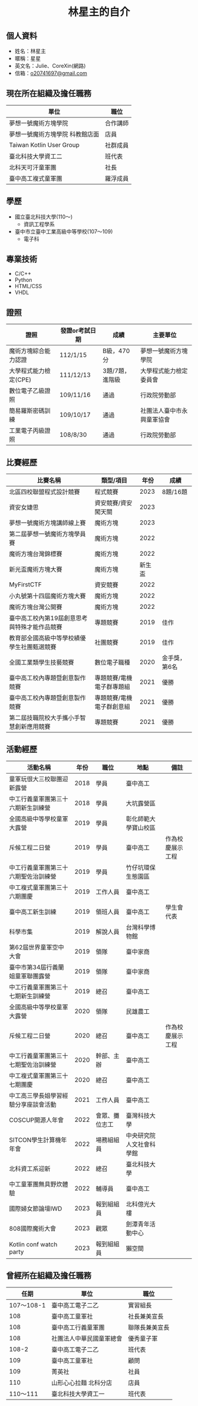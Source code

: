 <h1 align="center">林星主的自介</h1>

## 個人資料
- 姓名：林星主
- 暱稱：星星
- 英文名：Julie、CoreXin(網路)
- 信箱：o20741697@gmail.com

## 現在所在組織及擔任職務
|單位|職位|
|---|---|
|夢想一號魔術方塊學院|合作講師|
|夢想一號魔術方塊學院 科教館店面|店員|
|Taiwan Kotlin User Group|社群成員|
|臺北科技大學資工二|班代表|
|北科天可汗童軍團|社長|
|臺中高工複式童軍團|羅浮成員|

## 學歷
- 國立臺北科技大學(110～)
  - 資訊工程學系
- 臺中市立臺中工業高級中等學校(107～109)
  - 電子科

## 專業技術
- C/C++
- Python
- HTML/CSS
- VHDL

## 證照
|證照|發證or考試日期|成績|主要單位|
|-------|-------|-------|-------|
|魔術方塊綜合能力認證|112/1/15|B級，470分|夢想一號魔術方塊學院|
|大學程式能力檢定(CPE)|111/12/13|3題/7題，進階級|大學程式能力檢定委員會|
|數位電子乙級證照|109/11/16|通過|行政院勞動部|
|簡易羅斯密碼訓練|109/10/17|通過|社團法人臺中市永興童軍協會|
|工業電子丙級證照|108/8/30|通過|行政院勞動部|

## 比賽經歷
|比賽名稱|類型/項目|年份|成績|
|---|---|---|---|
|北區四校聯盟程式設計競賽|程式競賽|2023|8題/16題|
|資安女婕思|資安競賽/資安闖天關|2023||
|夢想一號魔術方塊講師線上賽|魔術方塊|2023||
|第二屆夢想一號魔術方塊學員賽|魔術方塊|2022||
|魔術方塊台灣錦標賽|魔術方塊|2022||
|新光盃魔術方塊大賽|魔術方塊|新生盃||
|MyFirstCTF|資安競賽|2022||
|小丸號第十四屆魔術方塊大賽|魔術方塊|2022||
|魔術方塊台灣公開賽|魔術方塊|2022||
|臺中高工校內第19屆創意思考與特殊才能作品競賽|專題競賽|2019|佳作|
|教育部全國高級中等學校績優學生社團甄選競賽|社團競賽|2019|佳作|
|全國工業類學生技藝競賽|數位電子職種|2020|金手獎，第6名|
|臺中高工校內專題暨創意製作競賽|專題競賽/電機電子群專題組|2021|優勝|
|臺中高工校內專題暨創意製作競賽|專題競賽/電機電子群創意組|2021|優勝|
|第二屆技職院校大手攜小手智慧創新應用競賽|專題競賽|2021|優勝|

## 活動經歷
|活動名稱|年份|職位|地點|備註|
|---|---|---|---|---|
|童軍玩很大三校聯團迎新露營|2018|學員|臺中高工||
|中工行義童軍團第三十六期新生訓練營|2018|學員|大坑露營區||
|全國高級中等學校童軍大露營|2019|學員|彰化師範大學寶山校區||
|斥候工程二日營|2019|學員|臺中高工|作為校慶展示工程|
|中工行義童軍團第三十六期聖佐治訓練營|2019|學員|竹仔坑環保生態園區||
|中工複式童軍團第三十六期團慶|2019|工作人員|臺中高工||
|臺中高工新生訓練|2019|領班人員|臺中高工|學生會代表|
|科學市集|2019|解說人員|台灣科學博物館||
|第62屆世界童軍空中大會|2019|領隊|臺中家商||
|臺中市第34屆行義蘭姐童軍聯團露營|2019|領隊|臺中家商||
|中工行義童軍團第三十七期新生訓練營|2019|總召|臺中高工||
|全國高級中等學校童軍大露營|2020|領隊|民雄農工||
|斥候工程二日營|2020|總召|臺中高工|作為校慶展示工程|
|中工行義童軍團第三十七期聖佐治訓練營|2020|幹部、主辦|臺中高工||
|中工複式童軍團第三十七期團慶|2020|總召|臺中高工||
|中工高三學長姐學習經驗分享座談會活動|2021|工作人員|臺中高工||
|COSCUP開源人年會|2022|會眾、攤位志工|臺灣科技大學||
|SITCON學⽣計算機年年會|2022|場務組組員|中央研究院人文社會科學館||
|北科資工系迎新|2022|總召|臺北科技大學||
|中工童軍團無具野炊體驗|2022|輔導員|臺中高工||
|國際婦女節論壇IWD|2023|報到組組員|北科億光大樓||
|808國際魔術大會|2023|觀眾|劍潭青年活動中心||
|Kotlin conf watch party|2023|報到組組員|獺空間||


## 曾經所在組織及擔任職務
|任期|單位|職位|
|---|---|---|
|107～108-1|臺中高工電子二乙|實習組長|
|108|臺中高工童軍社|社長兼美宣長|
|108|臺中高工行義童軍團|聯隊長兼美宣長|
|108|社團法人中華民國童軍總會|優秀童子軍|
|108-2|臺中高工電子二乙|班代表|
|109|臺中高工童軍社|顧問|
|109|菁英社|社員|
|110|山形心心拉麵 北科分店|店員|
|110～111|臺北科技大學資工一|班代表|
